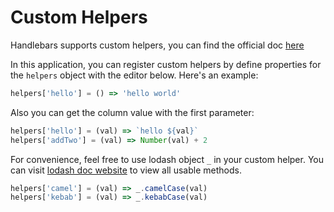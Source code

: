 # Custom Helpers

Handlebars supports custom helpers, you can find the official doc [here](https://handlebarsjs.com/guide/#custom-helpers)

In this application, you can register custom helpers by define properties for the `helpers` object with the editor below. Here's an example:

```javascript
helpers['hello'] = () => 'hello world'
```

Also you can get the column value with the first parameter:

```javascript
helpers['hello'] = (val) => `hello ${val}`
helpers['addTwo'] = (val) => Number(val) + 2
```

For convenience, feel free to use lodash object `_` in your custom helper. You can visit [lodash doc website](https://lodash.com/docs) to view all usable methods.

```javascript
helpers['camel'] = (val) => _.camelCase(val)
helpers['kebab'] = (val) => _.kebabCase(val)
```
